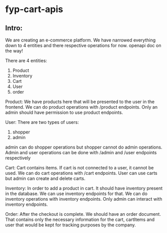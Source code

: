 # fyp-cart-apis

## Intro:

We are creating an e-commerce platform. We have narrowed everything down to 4 entities and there respective operations for now. 
openapi doc on the way!

There are 4 entities:

1. Product
2. Inventory
3. Cart
4. User
5. order


Product: 
We have products here that will be presented to the user in the frontend.
We can do product operations with /product endpoints.
Only an admin should have permission to use product endpoints.


User:
There are two types of users:

1. shopper
2. admin

admin can do shopper operations but shopper cannot do admin operations. 
Admin and user operations can be done with /admin and /user endpoints respectively


Cart:
Cart contains items. If cart is not connected to a user, it cannot be used. 
We can do cart operations with /cart endpoints.
User can use carts but admin can create and delete carts.


Inventory:
In order to add a product in cart. It should have inventory present in the database. We can use inventory endpoints for that.
We can do inventory operations with inventory endpoints.
Only admin can interact with inventory endpoints.


Order:
After the checkout is complete. We should have an order document. That contains only the necessary information for the cart, cartItems and user that would be kept for tracking purposes by the company.
